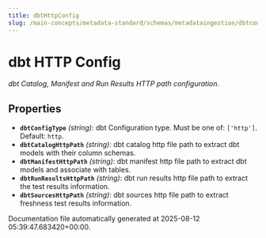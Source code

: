 ```yaml
---
title: dbtHttpConfig
slug: /main-concepts/metadata-standard/schemas/metadataingestion/dbtconfig/dbthttpconfig
---
```


# dbt HTTP Config

*dbt Catalog, Manifest and Run Results HTTP path configuration.*

## Properties

- **`dbtConfigType`** *(string)*: dbt Configuration type. Must be one of: `['http']`. Default: `http`.
- **`dbtCatalogHttpPath`** *(string)*: dbt catalog http file path to extract dbt models with their column schemas.
- **`dbtManifestHttpPath`** *(string)*: dbt manifest http file path to extract dbt models and associate with tables.
- **`dbtRunResultsHttpPath`** *(string)*: dbt run results http file path to extract the test results information.
- **`dbtSourcesHttpPath`** *(string)*: dbt sources http file path to extract freshness test results information.


Documentation file automatically generated at 2025-08-12 05:39:47.683420+00:00.
